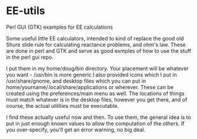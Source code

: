# EE-utils
Perl GUI (GTK) examples for EE calculations

Some useful little EE calculators, intended to kind of replace the good old Shure slide rule for calculating reactance
problems, and ohm's law.
These are done in perl and GTK and serve as good exmples of how to use the stuff in the perl gui repo.

I put them in my home/doug/bin directory.  Your placement will be whatever you want - /usr/bin is more generic
I also provided icons which I put in /usr/share/gnome, and desktop files which you can put in 
home/yourname/.local/share/applications or wherever.  These can be created using the preferences/main menu
as well.  The locations of things must match whatever is in the desktop files, however you get there, and of course, the
actual utilities must be executable.

I find these actually useful now and then.  To use them, the general idea is to put in just enough known values to
allow the computation of the others. If you over-specify, you'll get an error warning, no big deal.

